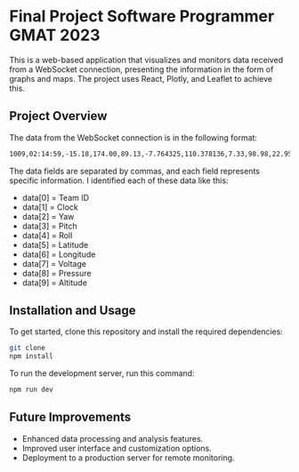 # Final Project Software Programmer GMAT 2023

This is a web-based application that visualizes and monitors data received from a WebSocket connection, presenting the information in the form of graphs and maps. The project uses React, Plotly, and Leaflet to achieve this.

## Project Overview

The data from the WebSocket connection is in the following format:

```bash
1009,02:14:59,-15.18,174.00,89.13,-7.764325,110.378136,7.33,98.98,22.95;
```

The data fields are separated by commas, and each field represents specific information. I identified each of these data like this:
- data[0] = Team ID
- data[1] = Clock
- data[2] = Yaw
- data[3] = Pitch
- data[4] = Roll
- data[5] = Latitude
- data[6] = Longitude
- data[7] = Voltage
- data[8] = Pressure
- data[9] = Altitude

## Installation and Usage

To get started, clone this repository and install the required dependencies:
```bash
git clone
npm install
```

To run the development server, run this command:
```bash
npm run dev
```

## Future Improvements

- Enhanced data processing and analysis features.
- Improved user interface and customization options.
- Deployment to a production server for remote monitoring.
